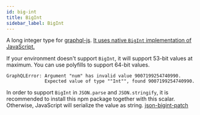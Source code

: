 ```yaml
---
id: big-int
title: BigInt
sidebar_label: BigInt
---
```


A long integer type for [graphql-js](https://github.com/graphql/graphql-js). [It uses native `BigInt` implementation of JavaScript.](https://developer.mozilla.org/en-US/docs/Web/JavaScript/Reference/Global_Objects/BigInt)

If your environment doesn't support `BigInt`, it will support 53-bit values at maximum. You can use polyfills to support 64-bit values.

```
GraphQLError: Argument "num" has invalid value 9007199254740990.
              Expected value of type ""Int"", found 9007199254740990.
```

In order to support `BigInt` in `JSON.parse` and `JSON.stringify`, it is recommended to install this npm package together with this scalar. Otherwise, JavaScript will serialize the value as string.
[json-bigint-patch](https://github.com/ardatan/json-bigint-patch)

